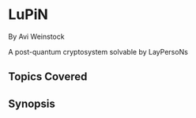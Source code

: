 # LuPiN
By Avi Weinstock

A post-quantum cryptosystem solvable by LayPersoNs

## Topics Covered

## Synopsis


